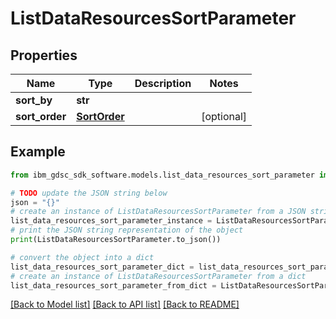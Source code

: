 # ListDataResourcesSortParameter


## Properties

Name | Type | Description | Notes
------------ | ------------- | ------------- | -------------
**sort_by** | **str** |  | 
**sort_order** | [**SortOrder**](SortOrder.md) |  | [optional] 

## Example

```python
from ibm_gdsc_sdk_software.models.list_data_resources_sort_parameter import ListDataResourcesSortParameter

# TODO update the JSON string below
json = "{}"
# create an instance of ListDataResourcesSortParameter from a JSON string
list_data_resources_sort_parameter_instance = ListDataResourcesSortParameter.from_json(json)
# print the JSON string representation of the object
print(ListDataResourcesSortParameter.to_json())

# convert the object into a dict
list_data_resources_sort_parameter_dict = list_data_resources_sort_parameter_instance.to_dict()
# create an instance of ListDataResourcesSortParameter from a dict
list_data_resources_sort_parameter_from_dict = ListDataResourcesSortParameter.from_dict(list_data_resources_sort_parameter_dict)
```
[[Back to Model list]](../README.md#documentation-for-models) [[Back to API list]](../README.md#documentation-for-api-endpoints) [[Back to README]](../README.md)


